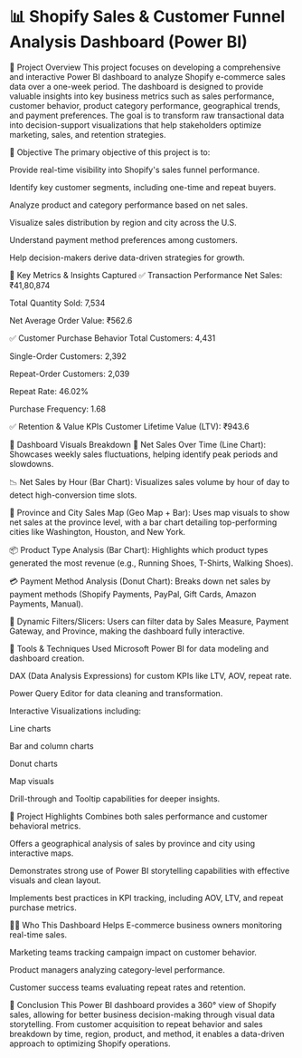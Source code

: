 # 📊 Shopify Sales & Customer Funnel Analysis Dashboard (Power BI)
🧩 Project Overview
This project focuses on developing a comprehensive and interactive Power BI dashboard to analyze Shopify e-commerce sales data over a one-week period. The dashboard is designed to provide valuable insights into key business metrics such as sales performance, customer behavior, product category performance, geographical trends, and payment preferences. The goal is to transform raw transactional data into decision-support visualizations that help stakeholders optimize marketing, sales, and retention strategies.

🎯 Objective
The primary objective of this project is to:

Provide real-time visibility into Shopify's sales funnel performance.

Identify key customer segments, including one-time and repeat buyers.

Analyze product and category performance based on net sales.

Visualize sales distribution by region and city across the U.S.

Understand payment method preferences among customers.

Help decision-makers derive data-driven strategies for growth.

📌 Key Metrics & Insights Captured
✅ Transaction Performance
Net Sales: ₹41,80,874

Total Quantity Sold: 7,534

Net Average Order Value: ₹562.6

✅ Customer Purchase Behavior
Total Customers: 4,431

Single-Order Customers: 2,392

Repeat-Order Customers: 2,039

Repeat Rate: 46.02%

Purchase Frequency: 1.68

✅ Retention & Value KPIs
Customer Lifetime Value (LTV): ₹943.6

📍 Dashboard Visuals Breakdown
🔁 Net Sales Over Time (Line Chart):
Showcases weekly sales fluctuations, helping identify peak periods and slowdowns.

📉 Net Sales by Hour (Bar Chart):
Visualizes sales volume by hour of day to detect high-conversion time slots.

📍 Province and City Sales Map (Geo Map + Bar):
Uses map visuals to show net sales at the province level, with a bar chart detailing top-performing cities like Washington, Houston, and New York.

📦 Product Type Analysis (Bar Chart):
Highlights which product types generated the most revenue (e.g., Running Shoes, T-Shirts, Walking Shoes).

💳 Payment Method Analysis (Donut Chart):
Breaks down net sales by payment methods (Shopify Payments, PayPal, Gift Cards, Amazon Payments, Manual).

🔎 Dynamic Filters/Slicers:
Users can filter data by Sales Measure, Payment Gateway, and Province, making the dashboard fully interactive.

🧰 Tools & Techniques Used
Microsoft Power BI for data modeling and dashboard creation.

DAX (Data Analysis Expressions) for custom KPIs like LTV, AOV, repeat rate.

Power Query Editor for data cleaning and transformation.

Interactive Visualizations including:

Line charts

Bar and column charts

Donut charts

Map visuals

Drill-through and Tooltip capabilities for deeper insights.

🌟 Project Highlights
Combines both sales performance and customer behavioral metrics.

Offers a geographical analysis of sales by province and city using interactive maps.

Demonstrates strong use of Power BI storytelling capabilities with effective visuals and clean layout.

Implements best practices in KPI tracking, including AOV, LTV, and repeat purchase metrics.

🧑‍💼 Who This Dashboard Helps
E-commerce business owners monitoring real-time sales.

Marketing teams tracking campaign impact on customer behavior.

Product managers analyzing category-level performance.

Customer success teams evaluating repeat rates and retention.

📌 Conclusion
This Power BI dashboard provides a 360° view of Shopify sales, allowing for better business decision-making through visual data storytelling. From customer acquisition to repeat behavior and sales breakdown by time, region, product, and method, it enables a data-driven approach to optimizing Shopify operations.
